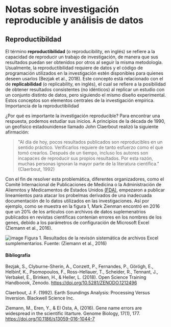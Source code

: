 # Notas sobre investigación  reproducible y análisis de datos
## Reproductibildad

El término **reproductibilidad** (o reproducibility, en inglés) se refiere a  la capacidad de reproducir un trabajo de investigación, de manera que sus resultados puedan ser obtenidos por otros al seguir la misma metodología. Usualmente, la reproductibilidad requiere de datos y el código de programación utilizados en la investigación estén disponibles para quienes deseen usarlos (Bezjak et al., 2018). Este concepto está relacionado con el de **replicabilidad** (o replicability, en inglés), el cual se refiere a la posibilidad de obtener resultados consistentes  (no idénticos) al replicar un estudio con un conjunto distinto de datos, pero siguiendo el mismo diseño experimental. Estos conceptos son elementos centrales de la investigación empírica.  
Importancia de la reproductibilidad  

¿Por qué es importante la investigación reproducible? Para encontrar una respuesta, podemos estudiar sus inicios. A principios de la década de 1990, un geofísico estadounidense llamado John Claerbout realizó la siguiente afirmación:  

> "Al día de hoy, pocos  resultados publicados son reproducibles en un sentido práctico. Verificarlos requiere de tanto esfuerzo como el que tomó crearlos. Después de un tiempo, incluso los autores son incapaces de reproducir sus propios resultados. Por esta razón, muchas personas ignoran la mayor parte de la literatura científica." (Claerbout, 1992) 

Con el fin de resolver esta problemática, diferentes organizadores, como el Comité Internacional de Publicaciones de Medicina o la Administración de Aliemntos y Medicamentos de Estados Unidos [(FDA)](https://www.fda.gov/about-fda/fda-en-espanol), empezaron a publicar lineamientos para atacar los probelmas derivados de una inadecuada documentación de lo datos utilizados en las investigaciones. Así por ejemplo, como se muestra en la figura 1, Mark Zienman encontró en 2016 que un 20% de los artículos con archivos de datos suplemenatrios publicados en revistas científicas contenían errores en los nombres de los genes, debido a los parámetros de configuración de Microsoft Excel (Ziemann et al., 2016).  

![image](https://user-images.githubusercontent.com/82826016/115754364-5b0e1b00-a359-11eb-921a-6559bf0b2d53.png)   Figura 1. Resultados de la revisón sistemática de archivos Excel sumplementarios. Fuente: (Ziemann et al., 2016)  
#### Bibliografía

Bezjak, S., Clyburne-Sherin, A., Conzett, P., Fernandes, P., Görögh, E., Helbinf, K., Psomopoulos, F., Ross-Hellauer, T., Scheider, R., Tennant, J., Verbakel, E., Brinken, H., & Heller, L. (2018). Open Science Training Handboook, Zenodo.  https://doi.org/10.5281/ZENODO.1212496

Claerbout, J. F. (1992). Earth Soundings Analysis: Processing Versus Inversion. Blackwell Science Inc.

Ziemann, M., Eren, Y.,  & El Osta, A, (2016). Gene name errors are widespread in the scientific litarture. Genome Biology, 17(1), 177.  https://doi.org/10.1186/s13059-016-1044-7
